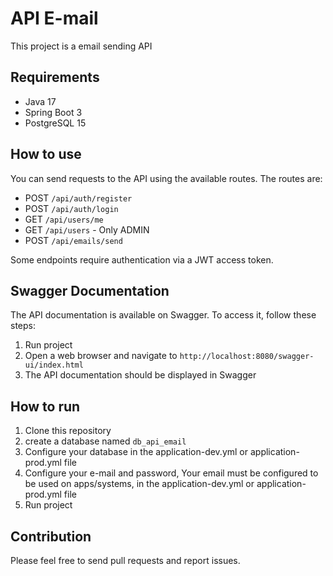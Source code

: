 # API E-mail

This project is a email sending API

## Requirements

- Java 17
- Spring Boot 3
- PostgreSQL 15

## How to use

You can send requests to the API using the available routes. The routes are:

- POST `/api/auth/register`
- POST `/api/auth/login`
- GET `/api/users/me`
- GET `/api/users` - Only ADMIN
- POST `/api/emails/send`

Some endpoints require authentication via a JWT access token.

## Swagger Documentation

The API documentation is available on Swagger. To access it, follow these steps:

1. Run project
2. Open a web browser and navigate to `http://localhost:8080/swagger-ui/index.html`
3. The API documentation should be displayed in Swagger

## How to run

1. Clone this repository
2. create a database named `db_api_email`
3. Configure your database in the application-dev.yml or application-prod.yml file
4. Configure your e-mail and password, Your email must be configured to be used on apps/systems, in the application-dev.yml or application-prod.yml file
5. Run project

## Contribution

Please feel free to send pull requests and report issues.
